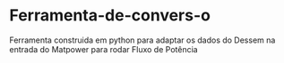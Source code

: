 # Ferramenta-de-convers-o
Ferramenta construida em python para adaptar os dados do Dessem na entrada do Matpower para rodar Fluxo de Potência
